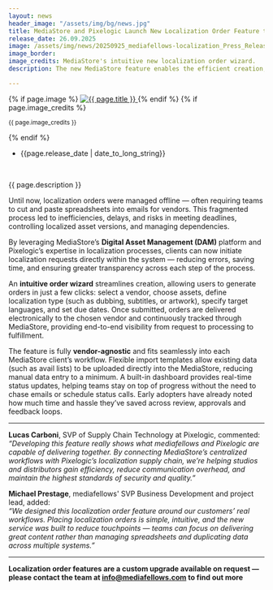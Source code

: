 ```yaml
---
layout: news
header_image: "/assets/img/bg/news.jpg"
title: MediaStore and Pixelogic Launch New Localization Order Feature to Streamline Content Creation
release_date: 26.09.2025
image: /assets/img/news/20250925_mediafellows-localization_Press_Release.png
image_border:
image_credits: MediaStore's intuitive new localization order wizard.
description: The new MediaStore feature enables the efficient creation, management, and execution of localization orders across multiple vendors; simplifying complex, manual workflows and presenting them within a single, integrated system. 

---
```


<div class="row">
    <div class="col-xl-4 col-lg-4 col-md-12">
        <div class="s-details-img mb-30">
          {% if page.image %}
          <a href="{{ page.image }}" class="view">
            <img src="{{ page.image }}" alt="{{ page.title }}">  
          </a>
          {% endif %}
          {% if page.image_credits %}
          <p><small>{{ page.image_credits }}</small></p>
          {% endif %}
        </div>
    </div>
    <div class="col-xl-8 col-lg-8 col-md-12">
        <div class="service-details mb-40">
          <div class="meta-info">
              <ul>
                  <li class="posts-time">{{page.release_date | date_to_long_string}}</li>
              </ul>
          </div>
          <br>
          <p>{{ page.description }}</p>
          <p>
Until now, localization orders were managed offline — often requiring teams to cut and paste spreadsheets into emails for vendors. This fragmented process led to inefficiencies, delays, and risks in meeting deadlines, controlling localized asset versions, and managing dependencies. 
          </p>            
        </div>
    </div>
</div>
<div class="row">
    <div class="col-xl-12 col-lg-12">
        <div class="service-details mb-40">
          <p>
By leveraging MediaStore’s <strong>Digital Asset Management (DAM)</strong> platform and Pixelogic’s expertise in localization processes, clients can now initiate localization requests directly within the system — reducing errors, saving time, and ensuring greater transparency across each step of the process.
          </p>
          <p>			  
An <strong>intuitive order wizard</strong> streamlines creation, allowing users to generate orders in just a few clicks: select a vendor, choose assets, define localization type (such as dubbing, subtitles, or artwork), specify target languages, and set due dates. Once submitted, orders are delivered electronically to the chosen vendor and continuously tracked through MediaStore, providing end-to-end visibility from request to processing to fulfillment.
          </p>
          <p>
The feature is fully <strong>vendor-agnostic</strong> and fits seamlessly into each MediaStore client’s workflow. Flexible import templates allow existing data (such as avail lists) to be uploaded directly into the MediaStore, reducing manual data entry to a minimum. A built-in dashboard provides real-time status updates, helping teams stay on top of progress without the need to chase emails or schedule status calls. Early adopters have already noted how much time and hassle they’ve saved across review, approvals and feedback loops. 
          </p>
<hr>
          <p>  			  
<strong>Lucas Carboni</strong>, SVP of Supply Chain Technology at Pixelogic, commented:<br><i>“Developing this feature really shows what mediafellows and Pixelogic are capable of delivering together. By connecting MediaStore’s centralized workflows with Pixelogic’s localization supply chain, we’re helping studios and distributors gain efficiency, reduce communication overhead, and maintain the highest standards of security and quality.”</i>
          </p>
          <p>  			  
<strong>Michael Prestage</strong>, mediafellows' SVP Business Development and project lead, added:<br><i>“We designed this localization order feature around our customers’ real workflows. Placing localization orders is simple, intuitive, and the new service was built to reduce touchpoints — teams can focus on delivering great content rather than managing spreadsheets and duplicating data across multiple systems.”</i>
          </p>
<hr>
          <p>
<strong>Localization order features are a custom upgrade available on request — please contact the team at <a href="mailto:info@mediafellows.com">info@mediafellows.com</a> to find out more</strong>
        </p>
        </div>
    </div>
</div>
